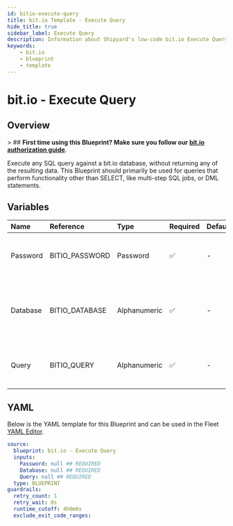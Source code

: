 ```yaml
---
id: bitio-execute-query
title: bit.io Template - Execute Query
hide_title: true
sidebar_label: Execute Query
description: Information about Shipyard's low-code bit.io Execute Query blueprint. Execute any SQL query against a bit.io database. Perfect for creating multi-step SQL jobs, executing DML statements, or running scheduled queries.
keywords:
    - bit.io
    - blueprint
    - template
---
```


# bit.io - Execute Query

## Overview

&gt; ## **First time using this Blueprint? Make sure you follow our [bit.io authorization guide](https://www.shipyardapp.com/docs/blueprint-library/bitio/bitio-authorization/)**.

Execute any SQL query against a bit.io database, without returning any of the resulting data. This Blueprint should primarily be used for queries that perform functionality other than SELECT, like multi-step SQL jobs, or DML statements.



## Variables

| Name | Reference | Type | Required | Default | Options | Description |
|:---|:---|:---|:---|:---|:---|:---|
| Password | BITIO_PASSWORD | Password | :white_check_mark: | - | - | Password associated to your bit.io account. For more information, see the Authorization documentation. |
| Database | BITIO_DATABASE | Alphanumeric | :white_check_mark: | - | - | Name of the database to connect to. This is the same as your current repository name, which has the structure user_name/repo_name. |
| Query | BITIO_QUERY | Alphanumeric | :white_check_mark: | - | - | Any SQL query that runs a job against the database (CREATE, DROP, INSERT, etc.). Formatting is ignored. |


## YAML

Below is the YAML template for this Blueprint and can be used in the Fleet [YAML Editor](../../reference/fleets/yaml-editor.md).

```yaml
source:
  blueprint: bit.io - Execute Query
  inputs:
    Password: null ## REQUIRED
    Database: null ## REQUIRED
    Query: null ## REQUIRED
  type: BLUEPRINT
guardrails:
  retry_count: 1
  retry_wait: 0s
  runtime_cutoff: 4h0m0s
  exclude_exit_code_ranges:
```
